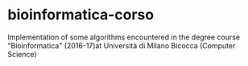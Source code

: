 # bioinformatica-corso
Implementation of some algorithms encountered in the degree course "Bioinformatica" (2016-17)at Università di Milano Bicocca (Computer Science)
